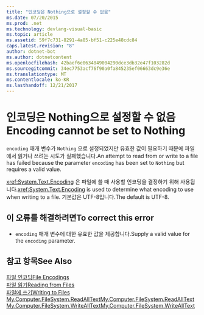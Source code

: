 ```yaml
---
title: "인코딩은 Nothing으로 설정할 수 없음"
ms.date: 07/20/2015
ms.prod: .net
ms.technology: devlang-visual-basic
ms.topic: article
ms.assetid: 59f7c731-8291-4a85-bf51-c225e48cdc84
caps.latest.revision: "8"
author: dotnet-bot
ms.author: dotnetcontent
ms.openlocfilehash: 42baef6e0634849004290dce3db32e47f103282d
ms.sourcegitcommit: 34ec7753acf76f90a0fa845235ef06663dc9e36e
ms.translationtype: MT
ms.contentlocale: ko-KR
ms.lasthandoff: 12/21/2017
---
```

# <a name="encoding-cannot-be-set-to-nothing"></a><span data-ttu-id="684e3-102">인코딩은 Nothing으로 설정할 수 없음</span><span class="sxs-lookup"><span data-stu-id="684e3-102">Encoding cannot be set to Nothing</span></span>
<span data-ttu-id="684e3-103">`encoding` 매개 변수가 `Nothing` 으로 설정되었지만 유효한 값이 필요하기 때문에 파일에서 읽거나 쓰려는 시도가 실패했습니다.</span><span class="sxs-lookup"><span data-stu-id="684e3-103">An attempt to read from or write to a file has failed because the parameter `encoding` has been set to `Nothing` but requires a valid value.</span></span>  
  
 <span data-ttu-id="684e3-104"><xref:System.Text.Encoding> 은 파일에 쓸 때 사용할 인코딩을 결정하기 위해 사용됩니다.</span><span class="sxs-lookup"><span data-stu-id="684e3-104"><xref:System.Text.Encoding> is used to determine what encoding to use when writing to a file.</span></span> <span data-ttu-id="684e3-105">기본값은 UTF-8입니다.</span><span class="sxs-lookup"><span data-stu-id="684e3-105">The default is UTF-8.</span></span>  
  
## <a name="to-correct-this-error"></a><span data-ttu-id="684e3-106">이 오류를 해결하려면</span><span class="sxs-lookup"><span data-stu-id="684e3-106">To correct this error</span></span>  
  
-   <span data-ttu-id="684e3-107">`encoding` 매개 변수에 대한 유효한 값을 제공합니다.</span><span class="sxs-lookup"><span data-stu-id="684e3-107">Supply a valid value for the `encoding` parameter.</span></span>  
  
## <a name="see-also"></a><span data-ttu-id="684e3-108">참고 항목</span><span class="sxs-lookup"><span data-stu-id="684e3-108">See Also</span></span>  
 [<span data-ttu-id="684e3-109">파일 인코딩</span><span class="sxs-lookup"><span data-stu-id="684e3-109">File Encodings</span></span>](../../visual-basic/developing-apps/programming/drives-directories-files/file-encodings.md)  
 [<span data-ttu-id="684e3-110">파일 읽기</span><span class="sxs-lookup"><span data-stu-id="684e3-110">Reading from Files</span></span>](../../visual-basic/developing-apps/programming/drives-directories-files/reading-from-files.md)  
 [<span data-ttu-id="684e3-111">파일에 쓰기</span><span class="sxs-lookup"><span data-stu-id="684e3-111">Writing to Files</span></span>](../../visual-basic/developing-apps/programming/drives-directories-files/writing-to-files.md)  
 [<span data-ttu-id="684e3-112">My.Computer.FileSystem.ReadAllText</span><span class="sxs-lookup"><span data-stu-id="684e3-112">My.Computer.FileSystem.ReadAllText</span></span>](xref:Microsoft.VisualBasic.FileIO.FileSystem.ReadAllText%2A)  
 [<span data-ttu-id="684e3-113">My.Computer.FileSystem.WriteAllText</span><span class="sxs-lookup"><span data-stu-id="684e3-113">My.Computer.FileSystem.WriteAllText</span></span>](xref:Microsoft.VisualBasic.FileIO.FileSystem.WriteAllText%2A)
